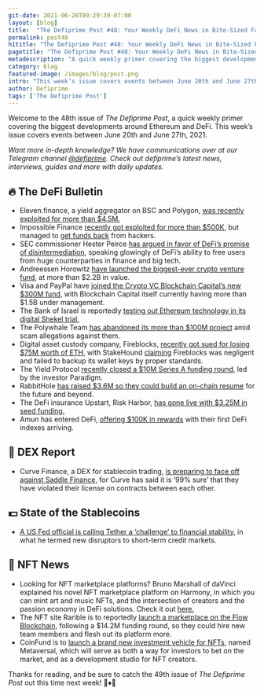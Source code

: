 ```yaml
---
git-date: 2021-06-28T09:29:39-07:00
layout: [blog]
title:  "The Defiprime Post #48: Your Weekly DeFi News in Bite-Sized Fashion"
permalink: post48
h1title: "The Defiprime Post #48: Your Weekly DeFi News in Bite-Sized Fashion"
pagetitle: "The Defiprime Post #48: Your Weekly DeFi News in Bite-Sized Fashion"
metadescription: "A quick weekly primer covering the biggest developments around Ethereum and DeFi. This week’s issue covers events between June 20th and June 27th, 2021"
category: blog
featured-image: /images/blog/post.png
intro: "This week’s issue covers events between June 20th and June 27th, 2021"
author: Defiprime
tags: ['The Defiprime Post']
---
```


Welcome to the 48th issue of _The Defiprime Post_, a quick weekly primer covering the biggest developments around Ethereum and DeFi. This week’s issue covers events between June 20th and June 27th, 2021.

_Want more in-depth knowledge? We have communications over at our Telegram channel [@defiprime](https://t.me/defiprime). Check out defiprime’s latest news, interviews, guides and more with daily updates._


## 🔥 The DeFi Bulletin

*   Eleven.finance, a yield aggregator on BSC and Polygon, [was recently exploited for more than $4.5M.](https://www.rekt.news/11-rekt/)
*   Impossible Finance [recently got exploited for more than $500K](https://decrypt.co/74105/binance-smart-chain-defi-project-impossible-finance-hacked), but managed to [get funds back](https://twitter.com/JohnDoughBull/status/1408439515056951301) from hackers. 
*   SEC commissioner Hester Peirce [has argued in favor of DeFi’s promise of disintermediation](https://www.theblockcrypto.com/linked/109343/sec-commissioner-hester-peirce-argues-in-favor-of-defis-promise-of-disintermediation?utm_source=rss&utm_medium=rss), speaking glowingly of DeFi’s ability to free users from huge counterparties in finance and big tech.
*   Andreessen Horowitz [have launched the biggest-ever crypto venture fund](https://cointelegraph.com/news/andreessen-horowitz-launches-biggest-ever-crypto-venture-fund-at-2-2b), at more than $2.2B in value.
*   Visa and PayPal have [joined the Crypto VC Blockchain Capital’s new $300M fund](https://www.coindesk.com/visa-paypal-join-crypto-vc-blockchain-capitals-new-300m-fund), with Blockchain Capital itself currently having more than $1.5B under management.
*   The Bank of Israel is reportedly [testing out Ethereum technology in its digital Shekel trial.](https://www.bloomberg.com/news/articles/2021-06-23/bank-of-israel-to-use-ethereum-tech-for-digital-shekel-globes)
*   The Polywhale Team [has abandoned its more than $100M project](https://cryptobriefing.com/polywhale-team-abandon-100m-project-amid-scam-allegations) amid scam allegations against them.
*   Digital asset custody company, Fireblocks, [recently got sued for losing $75M worth of ETH](https://www.calcalistech.com/ctech/articles/0,7340,L-3910671,00.html), with StakeHound [claiming](https://stakehound.com/blog-post/fireblocks-eth-2-key-management-incident/) Fireblocks was negligent and failed to backup its wallet keys by proper standards. 
*   The Yield Protocol [recently closed a $10M Series A funding round](https://medium.com/yield-protocol/yield-closes-10mm-funding-round-led-by-paradigm-7e456e72b5e3), led by the investor Paradigm.
*   RabbitHole [has raised $3.6M so they could build an on-chain resume](https://rabbithole.mirror.xyz/ZYcTE1mh5TxpGNHEPWon8KH7R3MlllJE4VhG_yJIr-M?s=09) for the future and beyond.
*   The DeFi insurance Upstart, Risk Harbor, [has gone live with $3.25M in seed funding.](https://www.coindesk.com/defi-insurance-upstart-risk-harbor-goes-live-with-3-25m-in-seed-funding)
*   Amun has entered DeFi, [offering $100K in rewards](https://blog.zerion.io/amun-enters-defi-offering-100-000-in-blue-chip-rewards-998bd3c2a154) with their first DeFi indexes arriving.


## 💱 DEX Report

*   Curve Finance, a DEX for stablecoin trading, [is preparing to face off against Saddle Finance](https://cointelegraph.com/news/daos-prepare-to-face-off-would-vigorous-ip-battles-be-good-for-defi), for Curve has said it is ‘99% sure’ that they have violated their license on contracts between each other.


## 💵 State of the Stablecoins

*   [A US Fed official is calling Tether a ‘challenge’ to financial stability](https://www.coindesk.com/us-fed-official-calls-tether-a-challenge-to-financial-stability), in what he termed new disruptors to short-term credit markets.


## 💎 NFT News

*   Looking for NFT marketplace platforms? Bruno Marshall of daVinci explained his novel NFT marketplace platform on Harmony, in which you can mint art and music NFTs, and the intersection of creators and the passion economy in DeFi solutions. Check it out [here.](https://defiprime.com/davinci)
*   The NFT site Rarible is to reportedly [launch a marketplace on the Flow Blockchain](https://www.coindesk.com/nft-rarible-marketplace-series-a-14m-venrock-coinfund), following a $14.2M funding round, so they could hire new team members and flesh out its platform more.
*   CoinFund is to [launch a brand new investment vehicle for NFTs](https://www.theblockcrypto.com/linked/109792/coinfund-set-to-launch-new-investment-vehicle-for-nfts), named Metaversal, which will serve as both a way for investors to bet on the market, and as a development studio for NFT creators.

Thanks for reading, and be sure to catch the 49th issue of _The Defiprime Post_ out this time next week! 👋♦️👋